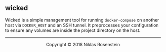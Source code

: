 ## wicked

Wicked is a simple management tool for running `docker-compose` on another
host via `DOCKER_HOST` and an SSH tunnel. It preprocesses your configuration
to ensure any volumes are inside the project directory on the host.

---

<p align="center">Copyright &copy; 2018 Niklas Rosenstein</p>
